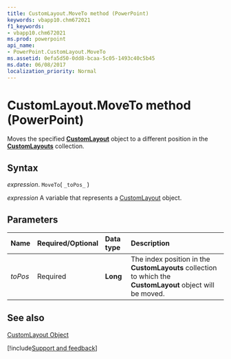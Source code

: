 ```yaml
---
title: CustomLayout.MoveTo method (PowerPoint)
keywords: vbapp10.chm672021
f1_keywords:
- vbapp10.chm672021
ms.prod: powerpoint
api_name:
- PowerPoint.CustomLayout.MoveTo
ms.assetid: 0efa5d50-0dd8-bcaa-5c05-1493c40c5b45
ms.date: 06/08/2017
localization_priority: Normal
---
```



# CustomLayout.MoveTo method (PowerPoint)

Moves the specified  **[CustomLayout](PowerPoint.CustomLayout.md)** object to a different position in the **[CustomLayouts](PowerPoint.CustomLayouts.md)** collection.


## Syntax

_expression_. `MoveTo`( `_toPos_` )

_expression_ A variable that represents a [CustomLayout](PowerPoint.CustomLayout.md) object.


## Parameters



|Name|Required/Optional|Data type|Description|
|:-----|:-----|:-----|:-----|
| _toPos_|Required|**Long**|The index position in the  **CustomLayouts** collection to which the **CustomLayout** object will be moved.|

## See also


[CustomLayout Object](PowerPoint.CustomLayout.md)

[!include[Support and feedback](~/includes/feedback-boilerplate.md)]
